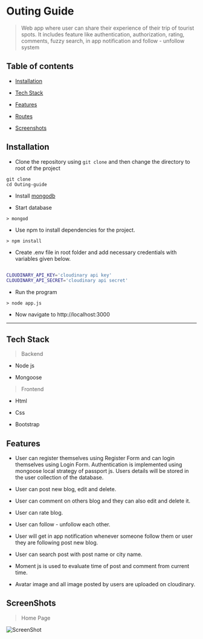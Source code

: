 
# Outing Guide

> Web app where user can share their experience of their trip of tourist spots. It includes feature like authentication, authorization, rating, comments, fuzzy search, in app notification and follow - unfollow system

  

## Table of contents

*  [Installation](#installation)

*  [Tech Stack](#tech-stack)

*  [Features](#feature)

*  [Routes](#server-routes)

*  [Screenshots](#screenshots)

  

## Installation

  


- Clone the repository using `git clone` and then change the directory to root of the project

```
git clone 
cd Outing-guide
```
- Install [mongodb](https://www.mongodb.com/)

- Start database
```
> mongod
```

- Use npm to install dependencies for the project.

```
> npm install
```

- Create .env file in root folder and add necessary credentials with variables given below.

```bash

CLOUDINARY_API_KEY='cloudinary api key'
CLOUDINARY_API_SECRET='cloudinary api secret'

```

- Run the program 

```
> node app.js
```

- Now navigate to http://localhost:3000

***
  

## Tech Stack

> Backend

* Node js

* Mongoose

> Frontend

* Html

* Css

* Bootstrap


## Features

* User can register themselves using Register Form and can login themselves using Login Form. Authentication is implemented using mongoose local strategy of passport js. Users details will be stored in the user collection of the database.

* User can post new blog, edit and delete.

* User can comment on others blog and they can also edit and delete it.

* User can rate blog. 

* User can follow - unfollow each other.

* User will get in app notification whenever someone follow them or user they are following post new blog.

* User can search post with post name or city name.

* Moment js is used to evaluate time of post and comment from current time.

* Avatar image and all image posted by users are uploaded on cloudinary.

  

## ScreenShots

  

> Home Page

![ScreenShot](/screenshots/home.png)
